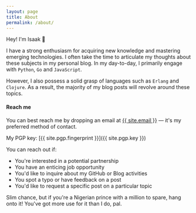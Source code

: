 ```yaml
---
layout: page
title: About
permalink: /about/
---
```


Hey! I'm Isaak 👋

I have a strong enthusiasm for acquiring new knowledge and mastering emerging technologies. I often take the time 
to articulate my thoughts about these subjects in my personal blog.  In my day-to-day, I primarily engage with 
`Python`, `Go` and `JavaScript`. 

However, I also possess a solid grasp of languages such as `Erlang` and `Clojure`. As a result, 
the majority of my blog posts will revolve around these topics.

#### Reach me

You can best reach me by dropping an email at <a href="mailto:{{ site.email }}">{{ site.email }}</a> — it's my
preferred method of contact.

My PGP key: [{{ site.pgp.fingerprint }}]({{ site.pgp.key }})

You can reach out if:

* You're interested in a potential partnership
* You have an enticing job opportunity
* You'd like to inquire about my GitHub or Blog activities
* You spot a typo or have feedback on a post
* You'd like to request a specific post on a particular topic


Slim chance, but if you're a Nigerian prince with a million to spare, hang onto it! You've got more use for it than I do, pal.
